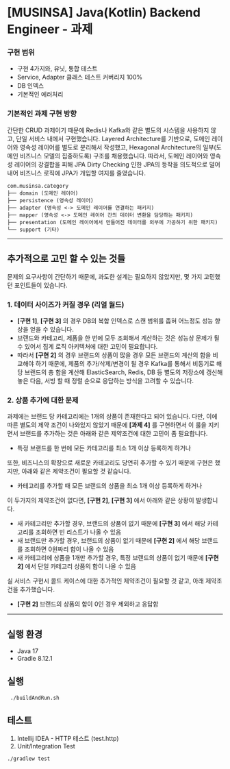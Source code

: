 # [MUSINSA] Java(Kotlin) Backend Engineer - 과제

### 구현 범위
- 구현 4가지와, 유닛, 통합 테스트
- Service, Adapter 클래스 테스트 커버리지 100%
- DB 인덱스
- 기본적인 에러처리

### 기본적인 과제 구현 방향
간단한 CRUD 과제이기 때문에 Redis나 Kafka와 같은 별도의 시스템을 사용하지 않고, 단일 서비스 내에서 구현했습니다. 
Layered Architecture를 기반으로, 도메인 레이어와 영속성 레이어를 별도로 분리해서 작성했고, Hexagonal Architecture의 일부(도메인 비즈니스 모델의 집중하도록) 구조를 채용했습니다.  따라서, 도메인 레이어와 영속성 레이어의 강결합을 피해 JPA Dirty Checking 인한 JPA의 등작을 의도적으로 덜어내어 비즈니스 로직에 JPA가 개입할 여지를 줄였습니다.
```
com.musinsa.category
├── domain (도메인 레이어)
├── persistence (영속성 레이어)
├── adapter (영속성 <-> 도메인 레이어를 연결하는 패키지)
├── mapper (영속성 <-> 도메인 레이어 간의 데이터 변환을 담당하는 패키지)
├── presentation (도메인 레이어에서 만들어진 데이터를 외부에 가공하기 위한 패키지)
└── support (기타)
```

---
## 추가적으로 고민 할 수 있는 것들
문제의 요구사항이 간단하기 때문에, 과도한 설계는 필요하지 않았지만, 몇 가지 고민했던 포인트들이 있습니다.

### 1. 데이터 사이즈가 커질 경우 (리얼 월드)
- **[구현 1]**, **[구현 3]** 의 경우 DB의 복합 인덱스로 스캔 범위를 좁혀 어느정도 성능 향상을 얻을 수 있습니다.
- 브랜드와 카테고리, 제품을 한 번에 모두 조회해서 계산하는 것은 성능상 문제가 될 수 있어서 집계 로직 아키텍처에 대한 고민이 필요합니다. 
- 따라서 **[구현 2]** 의 경우 브랜드의 상품이 많을 경우 모든 브랜드의 계산의 합을 비교해야 하기 때문에, 제품의 추가/삭제/변경이 될 경우 Kafka를 통해서 비동기로 해당 브랜드의 총 합을 계산해 ElasticSearch, Redis, DB 등 별도의 저장소에 갱신해 놓은 다음, 서빙 할 때 정렬 순으로 응답하는 방식을 고려할 수 있습니다. 

### 2. 상품 추가에 대한 문제
과제에는 브랜드 당 카테고리에는 1개의 상품이 존재한다고 되어 있습니다. 다만, 이에 따른 별도의 제약 조건이 나와있지 않았기 때문에 **[과제 4]** 를 구현하면서 이 룰을 지키면서 브랜드를 추가하는 것은 아래와 같은 제약조건에 대한 고민이 좀 필요합니다.
- 특정 브랜드를 한 번에 모든 카테고리를 최소 1개 이상 등록하게 하거나

또한, 비즈니스의 확장으로 새로운 카테고리도 당연히 추가할 수 있기 때문에 구현은 했지만, 아래와 같은 제약조건이 필요할 것 같습니다.
- 카테고리를 추가할 때 모든 브랜드의 상품을 최소 1개 이상 등록하게 하거나

이 두가지의 제약조건이 없다면, **[구현 2]**, **[구현 3]** 에서 아래와 같은 상황이 발생합니다.
- 새 카테고리만 추가할 경우, 브랜드의 상품이 없기 때문에 **[구현 3]** 에서 해당 카테고리를 조회하면 빈 리스트가 나올 수 있음
- 새 브랜드만 추가할 경우, 브랜드의 상품이 없기 때문에 **[구현 2]** 에서 해당 브랜드를 조회하면 0원짜리 합이 나올 수 있음
- 새 카테고리에 상품을 1개만 추가할 경우, 특정 브랜드의 상품이 없기 때문에 **[구현 2]** 에서 단일 카테고리 상품의 합이 나올 수 있음

실 서비스 구현시 콜드 케이스에 대한 추가적인 제약조건이 필요할 것 같고, 아래 제약조건을 추가했습니다.
- **[구현 2]** 브랜드의 상품의 합이 0인 경우 제외하고 응답함

---
## 실행 환경
- Java 17
- Gradle 8.12.1

## 실행
```shell
 ./buildAndRun.sh
```

## 테스트
1. Intellij IDEA - HTTP 테스트 (test.http)
2. Unit/Integration Test
```shell
./gradlew test
```